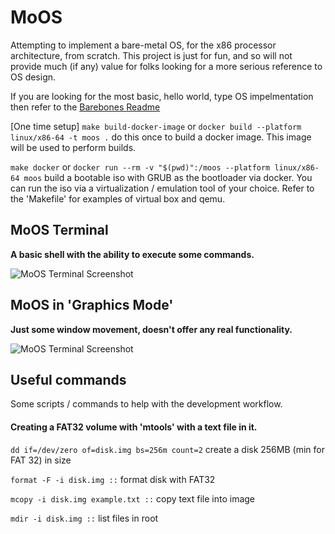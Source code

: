 # MoOS

Attempting to implement a bare-metal OS, for the x86 processor architecture, from scratch. This project is just for fun, and so will not provide much (if any) value for folks looking for a more serious reference to OS design.

If you are looking for the most basic, hello world, type OS impelmentation then refer to the [Barebones Readme](barebones/README.md)

[One time setup] `make build-docker-image` or `docker build --platform linux/x86-64 -t moos .` do this once to build a docker image. This image will be used to perform builds.

`make docker` or `docker run --rm -v "$(pwd)":/moos --platform linux/x86-64 moos` build a bootable iso with GRUB as the bootloader via docker. You can run the iso via a virtualization / emulation tool of your choice. Refer to the 'Makefile' for examples of virtual box and qemu.

## MoOS Terminal
__A basic shell with the ability to execute some commands.__

![MoOS Terminal Screenshot](https://envy.blob.core.windows.net/moos/moosterminal2.gif)

## MoOS in 'Graphics Mode'
__Just some window movement, doesn't offer any real functionality.__

![MoOS Terminal Screenshot](https://envy.blob.core.windows.net/moos/moosgfx2.gif)

## Useful commands
Some scripts / commands to help with the development workflow.

#### Creating a FAT32 volume with 'mtools' with a text file in it.

`dd if=/dev/zero of=disk.img bs=256m count=2` create a disk 256MB (min for FAT 32) in size

`format -F -i disk.img ::` format disk with FAT32

`mcopy -i disk.img example.txt ::` copy text file into image

`mdir -i disk.img ::` list files in root
